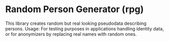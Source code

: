 # Random Person Generator (rpg)

This library creates random but real looking pseudodata describing persons. Usage: For testing purposes in applications handling
identity data, or for anonymizers by replacing real names with random ones.

